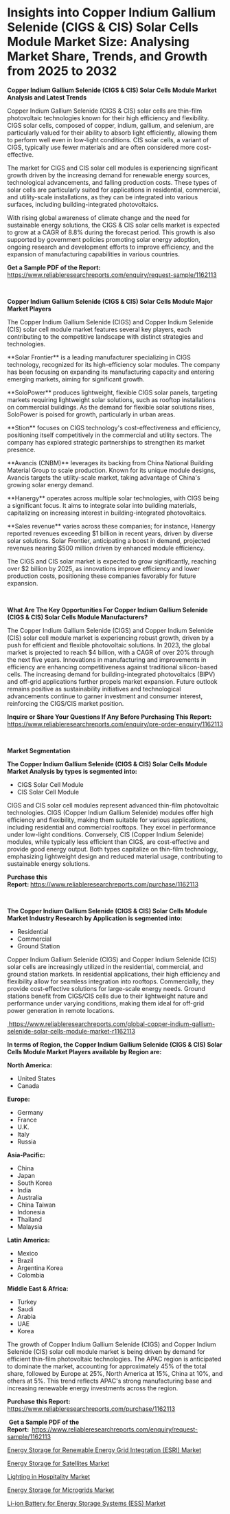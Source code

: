 <p><h1>Insights into Copper Indium Gallium Selenide (CIGS & CIS) Solar Cells Module Market Size: Analysing Market Share, Trends, and Growth from 2025 to 2032</h1></p><p><strong>Copper Indium Gallium Selenide (CIGS & CIS) Solar Cells Module Market Analysis and Latest Trends</strong></p>
<p><p>Copper Indium Gallium Selenide (CIGS & CIS) solar cells are thin-film photovoltaic technologies known for their high efficiency and flexibility. CIGS solar cells, composed of copper, indium, gallium, and selenium, are particularly valued for their ability to absorb light efficiently, allowing them to perform well even in low-light conditions. CIS solar cells, a variant of CIGS, typically use fewer materials and are often considered more cost-effective. </p><p>The market for CIGS and CIS solar cell modules is experiencing significant growth driven by the increasing demand for renewable energy sources, technological advancements, and falling production costs. These types of solar cells are particularly suited for applications in residential, commercial, and utility-scale installations, as they can be integrated into various surfaces, including building-integrated photovoltaics. </p><p>With rising global awareness of climate change and the need for sustainable energy solutions, the CIGS & CIS solar cells market is expected to grow at a CAGR of 8.8% during the forecast period. This growth is also supported by government policies promoting solar energy adoption, ongoing research and development efforts to improve efficiency, and the expansion of manufacturing capabilities in various countries.</p></p>
<p><strong>Get a Sample PDF of the Report:&nbsp;</strong> <a href="https://www.reliableresearchreports.com/enquiry/request-sample/1162113?utm_campaign=41&utm_medium=2&utm_source=Github&utm_content=ia&utm_term=14022025&utm_id=copper-indium-gallium-selenide-cigs-cis-solar-cells-module">https://www.reliableresearchreports.com/enquiry/request-sample/1162113</a></p>
<p>&nbsp;</p>
<p><strong>Copper Indium Gallium Selenide (CIGS & CIS) Solar Cells Module Major Market Players</strong></p>
<p><p>The Copper Indium Gallium Selenide (CIGS) and Copper Indium Selenide (CIS) solar cell module market features several key players, each contributing to the competitive landscape with distinct strategies and technologies. </p><p>**Solar Frontier** is a leading manufacturer specializing in CIGS technology, recognized for its high-efficiency solar modules. The company has been focusing on expanding its manufacturing capacity and entering emerging markets, aiming for significant growth.</p><p>**SoloPower** produces lightweight, flexible CIGS solar panels, targeting markets requiring lightweight solar solutions, such as rooftop installations on commercial buildings. As the demand for flexible solar solutions rises, SoloPower is poised for growth, particularly in urban areas.</p><p>**Stion** focuses on CIGS technology's cost-effectiveness and efficiency, positioning itself competitively in the commercial and utility sectors. The company has explored strategic partnerships to strengthen its market presence.</p><p>**Avancis (CNBM)** leverages its backing from China National Building Material Group to scale production. Known for its unique module designs, Avancis targets the utility-scale market, taking advantage of China's growing solar energy demand.</p><p>**Hanergy** operates across multiple solar technologies, with CIGS being a significant focus. It aims to integrate solar into building materials, capitalizing on increasing interest in building-integrated photovoltaics.</p><p>**Sales revenue** varies across these companies; for instance, Hanergy reported revenues exceeding $1 billion in recent years, driven by diverse solar solutions. Solar Frontier, anticipating a boost in demand, projected revenues nearing $500 million driven by enhanced module efficiency.</p><p>The CIGS and CIS solar market is expected to grow significantly, reaching over $2 billion by 2025, as innovations improve efficiency and lower production costs, positioning these companies favorably for future expansion.</p></p>
<p>&nbsp;</p>
<p><strong>What Are The Key Opportunities For Copper Indium Gallium Selenide (CIGS & CIS) Solar Cells Module Manufacturers?</strong></p>
<p><p>The Copper Indium Gallium Selenide (CIGS) and Copper Indium Selenide (CIS) solar cell module market is experiencing robust growth, driven by a push for efficient and flexible photovoltaic solutions. In 2023, the global market is projected to reach $4 billion, with a CAGR of over 20% through the next five years. Innovations in manufacturing and improvements in efficiency are enhancing competitiveness against traditional silicon-based cells. The increasing demand for building-integrated photovoltaics (BIPV) and off-grid applications further propels market expansion. Future outlook remains positive as sustainability initiatives and technological advancements continue to garner investment and consumer interest, reinforcing the CIGS/CIS market position.</p></p>
<p><strong>Inquire or Share Your Questions If Any Before Purchasing This Report:</strong> <a href="https://www.reliableresearchreports.com/enquiry/pre-order-enquiry/1162113?utm_campaign=41&utm_medium=2&utm_source=Github&utm_content=ia&utm_term=14022025&utm_id=copper-indium-gallium-selenide-cigs-cis-solar-cells-module">https://www.reliableresearchreports.com/enquiry/pre-order-enquiry/1162113</a></p>
<p>&nbsp;</p>
<p><strong>Market Segmentation</strong></p>
<p><strong>The Copper Indium Gallium Selenide (CIGS & CIS) Solar Cells Module Market Analysis by types is segmented into:</strong></p>
<p><ul><li>CIGS Solar Cell Module</li><li>CIS Solar Cell Module</li></ul></p>
<p><p>CIGS and CIS solar cell modules represent advanced thin-film photovoltaic technologies. CIGS (Copper Indium Gallium Selenide) modules offer high efficiency and flexibility, making them suitable for various applications, including residential and commercial rooftops. They excel in performance under low-light conditions. Conversely, CIS (Copper Indium Selenide) modules, while typically less efficient than CIGS, are cost-effective and provide good energy output. Both types capitalize on thin-film technology, emphasizing lightweight design and reduced material usage, contributing to sustainable energy solutions.</p></p>
<p><strong>Purchase this Report:&nbsp;</strong><a href="https://www.reliableresearchreports.com/purchase/1162113?utm_campaign=41&utm_medium=2&utm_source=Github&utm_content=ia&utm_term=14022025&utm_id=copper-indium-gallium-selenide-cigs-cis-solar-cells-module">https://www.reliableresearchreports.com/purchase/1162113</a></p>
<p>&nbsp;</p>
<p><strong>The Copper Indium Gallium Selenide (CIGS & CIS) Solar Cells Module Market Industry Research by Application is segmented into:</strong></p>
<p><ul><li>Residential</li><li>Commercial</li><li>Ground Station</li></ul></p>
<p><p>Copper Indium Gallium Selenide (CIGS) and Copper Indium Selenide (CIS) solar cells are increasingly utilized in the residential, commercial, and ground station markets. In residential applications, their high efficiency and flexibility allow for seamless integration into rooftops. Commercially, they provide cost-effective solutions for large-scale energy needs. Ground stations benefit from CIGS/CIS cells due to their lightweight nature and performance under varying conditions, making them ideal for off-grid power generation in remote locations.</p></p>
<p><a href="https://www.reliableresearchreports.com/global-copper-indium-gallium-selenide-solar-cells-module-market-r1162113?utm_campaign=41&utm_medium=2&utm_source=Github&utm_content=ia&utm_term=14022025&utm_id=copper-indium-gallium-selenide-cigs-cis-solar-cells-module">&nbsp;https://www.reliableresearchreports.com/global-copper-indium-gallium-selenide-solar-cells-module-market-r1162113</a></p>
<p><strong>In terms of Region, the Copper Indium Gallium Selenide (CIGS & CIS) Solar Cells Module Market Players available by Region are:</strong></p>
<p>
    <p> <strong> North America: </strong>
        <ul>
            <li>United States</li>
            <li>Canada</li>
        </ul>
        </p> 
    <p> <strong> Europe: </strong>
        <ul>
            <li>Germany</li>
            <li>France</li>
            <li>U.K.</li>
            <li>Italy</li>
            <li>Russia</li>
        </ul>
        </p> 
    <p> <strong> Asia-Pacific: </strong>
        <ul>
            <li>China</li>
            <li>Japan</li>
            <li>South Korea</li>
            <li>India</li>
            <li>Australia</li>
            <li>China Taiwan</li>
            <li>Indonesia</li>
            <li>Thailand</li>
            <li>Malaysia</li>
        </ul>
        </p> 
    <p> <strong> Latin America: </strong>
        <ul>
            <li>Mexico</li>
            <li>Brazil</li>
            <li>Argentina Korea</li>
            <li>Colombia</li>
        </ul>
        </p> 
    <p> <strong> Middle East & Africa: </strong>
        <ul>
            <li>Turkey</li>
            <li>Saudi</li>
            <li>Arabia</li>
            <li>UAE</li>
            <li>Korea</li>
        </ul>
    </p>
    </p>
<p><p>The growth of Copper Indium Gallium Selenide (CIGS) and Copper Indium Selenide (CIS) solar cell module market is being driven by demand for efficient thin-film photovoltaic technologies. The APAC region is anticipated to dominate the market, accounting for approximately 45% of the total share, followed by Europe at 25%, North America at 15%, China at 10%, and others at 5%. This trend reflects APAC's strong manufacturing base and increasing renewable energy investments across the region.</p></p>
<p><strong>Purchase this Report: </strong><a href="https://www.reliableresearchreports.com/purchase/1162113?utm_campaign=41&utm_medium=2&utm_source=Github&utm_content=ia&utm_term=14022025&utm_id=copper-indium-gallium-selenide-cigs-cis-solar-cells-module">https://www.reliableresearchreports.com/purchase/1162113</a></p>
<p>&nbsp;<strong>Get a Sample PDF of the Report:&nbsp;&nbsp;</strong><a href="https://www.reliableresearchreports.com/enquiry/request-sample/1162113?utm_campaign=41&utm_medium=2&utm_source=Github&utm_content=ia&utm_term=14022025&utm_id=copper-indium-gallium-selenide-cigs-cis-solar-cells-module">https://www.reliableresearchreports.com/enquiry/request-sample/1162113</a></p>
<p><strong></strong></p>
<p><p><a href="https://github.com/aiexisaliwan/Market-Research-Report-List-1/blob/main/energy-storage-for-renewable-energy-grid-integration-esri-market.md?utm_campaign=41&utm_medium=2&utm_source=Github&utm_content=ia&utm_term=14022025&utm_id=copper-indium-gallium-selenide-cigs-cis-solar-cells-module">Energy Storage for Renewable Energy Grid Integration (ESRI) Market</a></p><p><a href="https://github.com/vjorelaclliv/Market-Research-Report-List-1/blob/main/energy-storage-for-satellites-market.md?utm_campaign=41&utm_medium=2&utm_source=Github&utm_content=ia&utm_term=14022025&utm_id=copper-indium-gallium-selenide-cigs-cis-solar-cells-module">Energy Storage for Satellites Market</a></p><p><a href="https://github.com/djembashote/Market-Research-Report-List-1/blob/main/lighting-in-hospitality-market.md?utm_campaign=41&utm_medium=2&utm_source=Github&utm_content=ia&utm_term=14022025&utm_id=copper-indium-gallium-selenide-cigs-cis-solar-cells-module">Lighting in Hospitality Market</a></p><p><a href="https://github.com/philaphindo/Market-Research-Report-List-1/blob/main/energy-storage-for-microgrids-market.md?utm_campaign=41&utm_medium=2&utm_source=Github&utm_content=ia&utm_term=14022025&utm_id=copper-indium-gallium-selenide-cigs-cis-solar-cells-module">Energy Storage for Microgrids Market</a></p><p><a href="https://github.com/xtysizov/Market-Research-Report-List-1/blob/main/li-ion-battery-for-energy-storage-systems-ess-market.md?utm_campaign=41&utm_medium=2&utm_source=Github&utm_content=ia&utm_term=14022025&utm_id=copper-indium-gallium-selenide-cigs-cis-solar-cells-module">Li-ion Battery for Energy Storage Systems (ESS) Market</a></p></p>